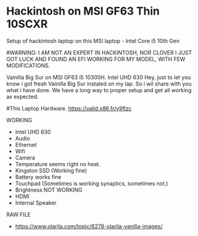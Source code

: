 # Hackintosh on MSI GF63 Thin 10SCXR
Setup of hackintosh laptop on this MSI laptop - Intel Core i5 10th Gen

#WARNING: I AM NOT AN EXPERT IN HACKINTOSH, NOR CLOVER I JUST GOT LUCK AND FOUND AN EFI WORKING FOR MY MODEL, WITH FEW MODIFICATIONS.

Vainilla Big Sur on MSI GF63 i5 10300H. Intel UHD 630
Hey, just to let you know i got fresh Vainilla Big Sur instaled on my lap. So i wil share with you what i have done. We have a long way to proper setup and get all working as expected.

#This Laptop Hardware. https://valid.x86.fr/y9flzc

WORKING

- Intel UHD 630
- Audio
- Ethernet
- Wifi
- Camera
- Temperature seems right no heat.
- Kingston SSD (Working fine)
- Battery works fine
- Touchpad (Sometimes is working synaptics, sometimes not.)
- Brightness
NOT WORKING
- HDMI
- Internal Speaker

RAW FILE
- https://www.olarila.com/topic/6278-olarila-vanilla-images/
